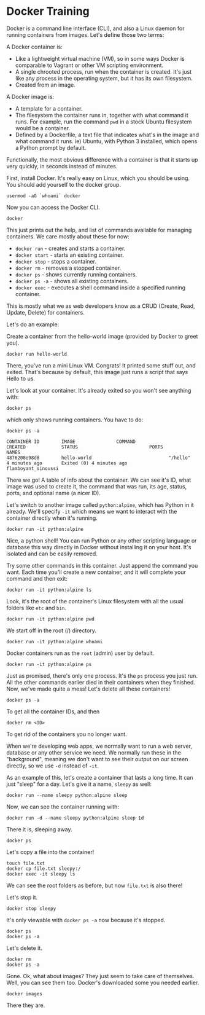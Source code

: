 # Docker Training

Docker is a command line interface (CLI), and also a Linux daemon for running containers from images. Let's define those two terms:

A Docker container is:
  * Like a lightweight virtual machine (VM), so in some ways Docker is comparable to Vagrant or other VM scripting environment.
  * A single chrooted process, run when the container is created. It's just like any process in the operating system, but it has its own filesystem.
  * Created from an image.

A Docker image is:
  * A template for a container.
  * The filesystem the container runs in, together with what command it runs. For example, run the command `pwd` in a stock Ubuntu filesystem would be a container.
  * Defined by a Dockerfile, a text file that indicates what's in the image and what command it runs. ie) Ubuntu, with Python 3 installed, which opens a Python prompt by default.

Functionally, the most obvious difference with a container is that it starts up very quickly, in seconds instead of minutes.

First, install Docker. It's really easy on Linux, which you should be using. You should add yourself to the docker group.

```
usermod -aG `whoami` docker
```

Now you can access the Docker CLI.

```
docker
```

This just prints out the help, and list of commands available for managing containers. We care mostly about these for now:
  * `docker run` - creates and starts a container.
  * `docker start` - starts an existing container.
  * `docker stop` - stops a container.
  * `docker rm` - removes a stopped container.
  * `docker ps` - shows currently running containers.
  * `docker ps -a` - shows all existing containers.
  * `docker exec` - executes a shell command inside a specified running container.

This is mostly what we as web developers know as a CRUD (Create, Read, Update, Delete) for containers.

Let's do an example:

Create a container from the hello-world image (provided by Docker to greet you).

```
docker run hello-world
```
There, you've run a mini Linux VM. Congrats! It printed some stuff out, and exited. That's because by default, this image just runs a script that says Hello to us.

Let's look at your container. It's already exited so you won't see anything with:
```
docker ps
```

which only shows running containers. You have to do:
```
docker ps -a

CONTAINER ID        IMAGE               COMMAND                  CREATED             STATUS                          PORTS               NAMES
4876208e98d8        hello-world                            "/hello"                 4 minutes ago       Exited (0) 4 minutes ago                                 flamboyant_sinoussi
```

There we go! A table of info about the container. We can see it's ID, what image was used to create it, the command that was run, its age, status, ports, and optional name (a nicer ID).

Let's switch to another image called `python:alpine`, which has Python in it already. We'll specify `-it` which means we want to interact with the container directly when it's running.

```
docker run -it python:alpine
```

Nice, a python shell! You can run Python or any other scripting language or database this way directly in Docker without installing it on your host. It's isolated and can be easily removed.

Try some other commands in this container. Just append the command you want. Each time you'll create a new container, and it will complete your command and then exit:

```
docker run -it python:alpine ls
```

Look, it's the root of the container's Linux filesystem with all the usual folders like `etc` and `bin`.

```
docker run -it python:alpine pwd
````

We start off in the root (/) directory.

```
docker run -it python:alpine whoami
```

Docker containers run as the `root` (admin) user by default.

```
docker run -it python:alpine ps
```

Just as promised, there's only one process. It's the `ps` process you just run. All the other commands earlier died in their containers when they finished. Now, we've made quite a mess! Let's delete all these containers!

```
docker ps -a
```

To get all the container IDs, and then

```
docker rm <ID>
```

To get rid of the containers you no longer want.

When we're developing web apps, we normally want to run a web server, database or any other service we need.
We normally run these in the "background", meaning we don't want to see their output on our screen directly, so we use `-d` instead of `-it`.

As an example of this, let's create a container that lasts a long time. It can just "sleep" for a day. Let's give it a name, `sleepy` as well:
```
docker run --name sleepy python:alpine sleep
```

Now, we can see the container running with:
```
docker run -d --name sleepy python:alpine sleep 1d
```

There it is, sleeping away.
```
docker ps
```

Let's copy a file into the container!
```
touch file.txt
docker cp file.txt sleepy:/
docker exec -it sleepy ls
```

We can see the root folders as before, but now `file.txt` is also there!

Let's stop it.

```
docker stop sleepy
```

It's only viewable with `docker ps -a` now because it's stopped.
```
docker ps
docker ps -a
```

Let's delete it.
```
docker rm
docker ps -a
```

Gone. Ok, what about images? They just seem to take care of themselves. Well, you can see them too. Docker's downloaded some you needed earlier.

```
docker images
```

There they are.

